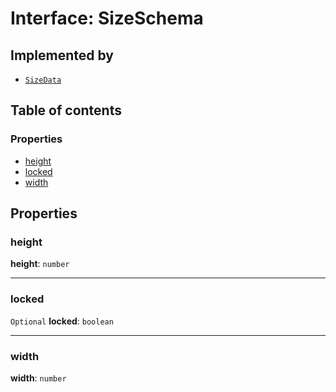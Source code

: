 # Interface: SizeSchema

## Implemented by

* [`SizeData`](/auto-docs/core/classes/SizeData.md)

## Table of contents

### Properties

* [height](/auto-docs/core/interfaces/SizeSchema-1.md#height)
* [locked](/auto-docs/core/interfaces/SizeSchema-1.md#locked)
* [width](/auto-docs/core/interfaces/SizeSchema-1.md#width)

## Properties

### height

**height**: `number`

***

### locked

`Optional` **locked**: `boolean`

***

### width

**width**: `number`
